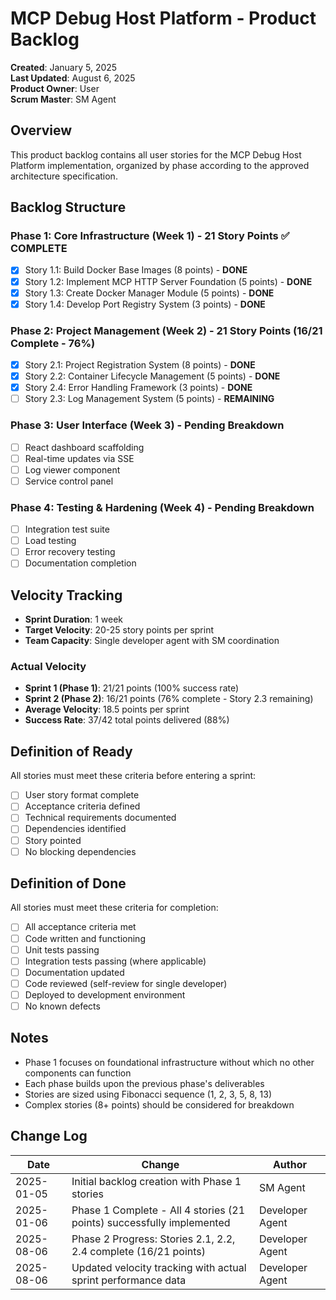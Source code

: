 # MCP Debug Host Platform - Product Backlog

**Created**: January 5, 2025  
**Last Updated**: August 6, 2025  
**Product Owner**: User  
**Scrum Master**: SM Agent  

## Overview

This product backlog contains all user stories for the MCP Debug Host Platform implementation, organized by phase according to the approved architecture specification.

## Backlog Structure

### Phase 1: Core Infrastructure (Week 1) - 21 Story Points ✅ COMPLETE
- [x] Story 1.1: Build Docker Base Images (8 points) - **DONE**
- [x] Story 1.2: Implement MCP HTTP Server Foundation (5 points) - **DONE**
- [x] Story 1.3: Create Docker Manager Module (5 points) - **DONE**
- [x] Story 1.4: Develop Port Registry System (3 points) - **DONE**

### Phase 2: Project Management (Week 2) - 21 Story Points (16/21 Complete - 76%)
- [x] Story 2.1: Project Registration System (8 points) - **DONE**
- [x] Story 2.2: Container Lifecycle Management (5 points) - **DONE**  
- [x] Story 2.4: Error Handling Framework (3 points) - **DONE**
- [ ] Story 2.3: Log Management System (5 points) - **REMAINING**

### Phase 3: User Interface (Week 3) - Pending Breakdown
- [ ] React dashboard scaffolding
- [ ] Real-time updates via SSE
- [ ] Log viewer component
- [ ] Service control panel

### Phase 4: Testing & Hardening (Week 4) - Pending Breakdown
- [ ] Integration test suite
- [ ] Load testing
- [ ] Error recovery testing
- [ ] Documentation completion

## Velocity Tracking

- **Sprint Duration**: 1 week
- **Target Velocity**: 20-25 story points per sprint
- **Team Capacity**: Single developer agent with SM coordination

### Actual Velocity
- **Sprint 1 (Phase 1)**: 21/21 points (100% success rate)
- **Sprint 2 (Phase 2)**: 16/21 points (76% complete - Story 2.3 remaining)
- **Average Velocity**: 18.5 points per sprint
- **Success Rate**: 37/42 total points delivered (88%)

## Definition of Ready

All stories must meet these criteria before entering a sprint:
- [ ] User story format complete
- [ ] Acceptance criteria defined
- [ ] Technical requirements documented
- [ ] Dependencies identified
- [ ] Story pointed
- [ ] No blocking dependencies

## Definition of Done

All stories must meet these criteria for completion:
- [ ] All acceptance criteria met
- [ ] Code written and functioning
- [ ] Unit tests passing
- [ ] Integration tests passing (where applicable)
- [ ] Documentation updated
- [ ] Code reviewed (self-review for single developer)
- [ ] Deployed to development environment
- [ ] No known defects

## Notes

- Phase 1 focuses on foundational infrastructure without which no other components can function
- Each phase builds upon the previous phase's deliverables
- Stories are sized using Fibonacci sequence (1, 2, 3, 5, 8, 13)
- Complex stories (8+ points) should be considered for breakdown

## Change Log

| Date | Change | Author |
|------|--------|--------|
| 2025-01-05 | Initial backlog creation with Phase 1 stories | SM Agent |
| 2025-01-06 | Phase 1 Complete - All 4 stories (21 points) successfully implemented | Developer Agent |
| 2025-08-06 | Phase 2 Progress: Stories 2.1, 2.2, 2.4 complete (16/21 points) | Developer Agent |
| 2025-08-06 | Updated velocity tracking with actual sprint performance data | Developer Agent |